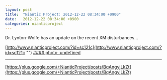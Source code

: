 ```yaml
---
layout: post
title:  "Niantic Project: 2012-12-22 08:34:00 +0900"
date:   2012-12-22 08:34:00 +0900
categories: nianticproject
---
```

Dr. Lynton-Wolfe has an update on the recent XM disturbances...

[http://www.nianticproject.com/?id=sc121c](http://www.nianticproject.com/?id=sc121c "")
[#### photo: undefined](https://lh3.googleusercontent.com/-GJ8WLQ_8MYA/UNTx4VBlb2I/AAAAAAAAdD8/1r3p4vqp-c4/w600-h514/newnumbers.jpg "")
- - -
[https://plus.google.com/+NianticProject/posts/BqAngyjLkZt](https://plus.google.com/+NianticProject/posts/BqAngyjLkZt)
